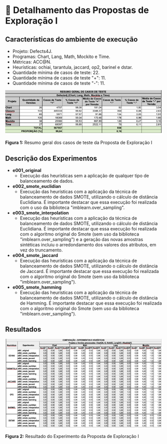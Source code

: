 # 🔬 Detalhamento das Propostas de Exploração I

## Características do ambiente de execução
- Projeto: Defects4J.
- Programas: Chart, Lang, Math, Mockito e Time.
- Métricas: ACC@N.
- Heurísticas: ochiai, tarantula, jaccard, op2, barinel e dstar.
- Quantidade mínima de casos de teste: 22.
- Quantidade mínima de casos de teste "+": 11.
- Quantidade mínima de casos de teste "-": 11.

![Resumo geral dos casos de teste da Proposta de Exploração I](img/Tab_1_Proposta_Exploracao_I.png "Resumo geral dos casos de teste da Proposta de Exploração I")

**Figura 1:** Resumo geral dos casos de teste da Proposta de Exploração I

## Descrição dos Experimentos
- **e001_original**
  - Execução das heurísticas sem a aplicação de qualquer tipo de balanceamento de dados.
- **e002_smote_euclidian**
  - Execução das heurísticas com a aplicação da técnica de balanceamento de dados SMOTE, utilizando o cálculo de distância Euclidiana. É importante destacar que essa execução foi realizada com o uso da biblioteca "imblearn.over_sampling".
- **e003_smote_interpolation**
  - Execução das heurísticas com a aplicação da técnica de balanceamento de dados SMOTE, utilizando o cálculo de distância Euclidiana. É importante destacar que essa execução foi realizada com o algoritmo original do Smote (sem uso da biblioteca "imblearn.over_sampling") e a geração das novas amostras sintéticas incluiu o arredondamento dos valores dos atributos, em vez do truncamento.
- **e004_smote_jaccard**
  - Execução das heurísticas com a aplicação da técnica de balanceamento de dados SMOTE, utilizando o cálculo de distância de Jaccard. É importante destacar que essa execução foi realizada com o algoritmo original do Smote (sem uso da biblioteca "imblearn.over_sampling").
- **e005_smote_hamming**
  - Execução das heurísticas com a aplicação da técnica de balanceamento de dados SMOTE, utilizando o cálculo de distância de Hamming. É importante destacar que essa execução foi realizada com o algoritmo original do Smote (sem uso da biblioteca "imblearn.over_sampling").
  
## Resultados

![Resultado do Experimento da Proposta de Exploração I](img/Tab_2_Proposta_Exploracao_I.png "Resultado do Experimento da Proposta de Exploração I")

**Figura 2:** Resultado do Experimento da Proposta de Exploração I
